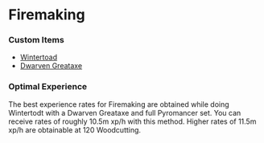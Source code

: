 # Firemaking

### Custom Items

* [Wintertoad](https://bso-wiki.oldschool.gg/custom-items/pets)
* [Dwarven Greataxe](https://bso-wiki.oldschool.gg/custom-items/equippables#dwarven-equipment)

### Optimal Experience

The best experience rates for Firemaking are obtained while doing Wintertodt with a Dwarven Greataxe and full Pyromancer set. You can receive rates of roughly 10.5m xp/h with this method. Higher rates of 11.5m xp/h are obtainable at 120 Woodcutting.
